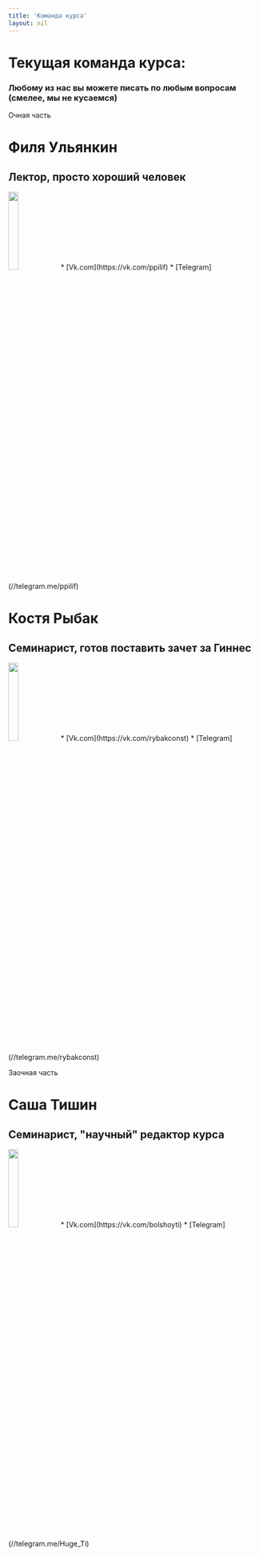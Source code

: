 ```yaml
---
title: 'Команда курса'
layout: nil
---
```



# Текущая команда курса:

### Любому из нас вы можете писать по любым вопросам (смелее, мы не кусаемся)

Очная часть

# Филя Ульянкин
## Лектор, просто хороший человек
<img src="https://github.com/FUlyankin/LaTeX/blob/master/docs/_includes/photo1.jpg?raw=true" style="width:20%">
* [Vk.com](https://vk.com/ppilif)   
* [Telegram](//telegram.me/ppilif)   

# Костя Рыбак
## Семинарист, готов поставить зачет за Гиннес
<img src="https://github.com/FUlyankin/LaTeX/blob/master/docs/_includes/photo2.jpg?raw=true" style="width:20%">
* [Vk.com](https://vk.com/rybakconst)   
* [Telegram](//telegram.me/rybakconst)   

Заочная часть

# Саша Тишин
## Семинарист, "научный" редактор курса
<img src="https://github.com/FUlyankin/LaTeX/blob/master/docs/_includes/photo3.jpg?raw=true" style="width:20%">
* [Vk.com](https://vk.com/bolshoyti)   
* [Telegram](//telegram.me/Huge_Ti)   
